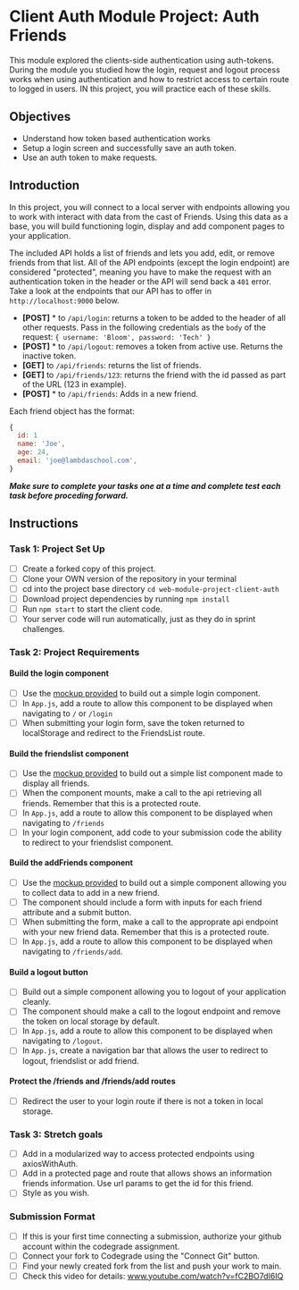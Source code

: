# Client Auth Module Project: Auth Friends

This module explored the clients-side authentication using auth-tokens. During the module you studied how the login, request and logout process works when using authentication and how to restrict access to certain route to logged in users. IN this project, you will practice each of these skills.

## Objectives

- Understand how token based authentication works
- Setup a login screen and successfully save an auth token.
- Use an auth token to make requests.

## Introduction

In this project, you will connect to a local server with endpoints allowing you to work with interact with data from the cast of Friends. Using this data as a base, you will build functioning login, display and add component pages to your application.

The included API holds a list of friends and lets you add, edit, or remove friends from that list. All of the API endpoints (except the login endpoint) are considered "protected", meaning you have to make the request with an authentication token in the header or the API will send back a `401` error. Take a look at the endpoints that our API has to offer in `http://localhost:9000` below.

- **[POST]** * to `/api/login`: returns a token to be added to the header of all other requests. Pass in the following credentials as the `body` of the request: `{ username: 'Bloom', password: 'Tech' }`
- **[POST]** * to `/api/logout`: removes a token from active use. Returns the inactive token.
- **[GET]** to `/api/friends`: returns the list of friends.
- **[GET]** to `/api/friends/123`: returns the friend with the id passed as part of the URL (123 in example).
- **[POST]** * to `/api/friends`: Adds in a new friend.

Each friend object has the format:

```js
{
  id: 1
  name: 'Joe',
  age: 24,
  email: 'joe@lambdaschool.com',
}
```

***Make sure to complete your tasks one at a time and complete test each task before proceding forward.***

## Instructions

### Task 1: Project Set Up

* [ ] Create a forked copy of this project.
* [ ] Clone your OWN version of the repository in your terminal
* [ ] cd into the project base directory `cd web-module-project-client-auth`
* [ ] Download project dependencies by running `npm install`
* [ ] Run `npm start` to start the client code.
* [ ] Your server code will run automatically, just as they do in sprint challenges.

### Task 2: Project Requirements

#### Build the login component

* [ ] Use the [mockup provided](./login_mockup.png) to build out a simple login component.
* [ ] In `App.js`, add a route to allow this component to be displayed when navigating to `/` or `/login`
* [ ] When submitting your login form, save the token returned to localStorage and redirect to the FriendsList route.

#### Build the friendslist component

* [ ] Use the [mockup provided](./friendslist_mockup.png) to build out a simple list component made to display all friends.
* [ ] When the component mounts, make a call to the api retrieving all friends. Remember that this is a protected route.
* [ ] In `App.js`, add a route to allow this component to be displayed when navigating to `/friends`
* [ ] In your login component, add code to your submission code the ability to redirect to your friendslist component.

#### Build the addFriends component

* [ ] Use the [mockup provided](./addfriends_mockup.png) to build out a simple component allowing you to collect data to add in a new friend.
* [ ] The component should include a form with inputs for each friend attribute and a submit button.
* [ ] When submitting the form, make a call to the approprate api endpoint with your new friend data. Remember that this is a protected route.
* [ ] In `App.js`, add a route to allow this component to be displayed when navigating to `/friends/add`.

#### Build a logout button

* [ ] Build out a simple component allowing you to logout of your application cleanly.
* [ ] The component should make a call to the logout endpoint and remove the token on local storage by default.
* [ ] In `App.js`, add a route to allow this component to be displayed when navigating to `/logout`.
* [ ] In `App.js`, create a navigation bar that allows the user to redirect to logout, friendslist or add friend.

#### Protect the /friends and /friends/add routes

* [ ] Redirect the user to your login route if there is not a token in local storage.

### Task 3: Stretch goals

- [ ] Add in a modularized way to access protected endpoints using axiosWithAuth.
- [ ] Add in a protected page and route that allows shows an information friends information. Use url params to get the id for this friend.
- [ ] Style as you wish.

### Submission Format

- [ ] If this is your first time connecting a submission, authorize your github account within the codegrade assignment.
- [ ] Connect your fork to Codegrade using the "Connect Git" button.
- [ ] Find your newly created fork from the list and push your work to main.
- [ ] Check this video for details: www.youtube.com/watch?v=fC2BO7dI6IQ
